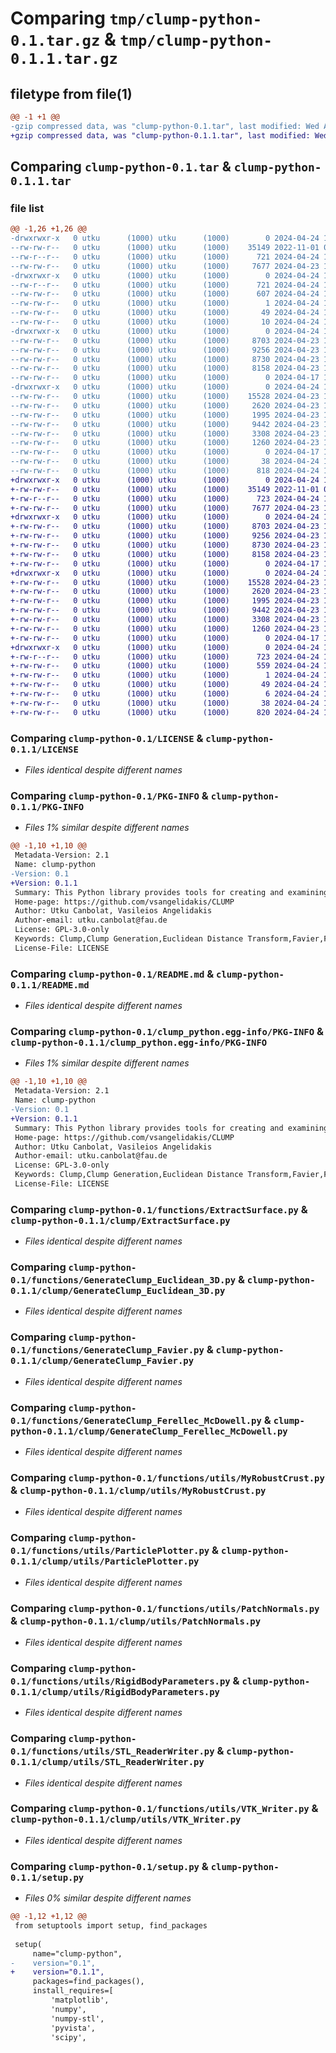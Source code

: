 # Comparing `tmp/clump-python-0.1.tar.gz` & `tmp/clump-python-0.1.1.tar.gz`

## filetype from file(1)

```diff
@@ -1 +1 @@
-gzip compressed data, was "clump-python-0.1.tar", last modified: Wed Apr 24 12:07:56 2024, max compression
+gzip compressed data, was "clump-python-0.1.1.tar", last modified: Wed Apr 24 12:38:57 2024, max compression
```

## Comparing `clump-python-0.1.tar` & `clump-python-0.1.1.tar`

### file list

```diff
@@ -1,26 +1,26 @@
-drwxrwxr-x   0 utku      (1000) utku      (1000)        0 2024-04-24 12:07:56.579815 clump-python-0.1/
--rw-rw-r--   0 utku      (1000) utku      (1000)    35149 2022-11-01 09:30:38.000000 clump-python-0.1/LICENSE
--rw-r--r--   0 utku      (1000) utku      (1000)      721 2024-04-24 12:07:56.579815 clump-python-0.1/PKG-INFO
--rw-rw-r--   0 utku      (1000) utku      (1000)     7677 2024-04-23 16:13:16.000000 clump-python-0.1/README.md
-drwxrwxr-x   0 utku      (1000) utku      (1000)        0 2024-04-24 12:07:56.579815 clump-python-0.1/clump_python.egg-info/
--rw-r--r--   0 utku      (1000) utku      (1000)      721 2024-04-24 12:07:56.000000 clump-python-0.1/clump_python.egg-info/PKG-INFO
--rw-rw-r--   0 utku      (1000) utku      (1000)      607 2024-04-24 12:07:56.000000 clump-python-0.1/clump_python.egg-info/SOURCES.txt
--rw-rw-r--   0 utku      (1000) utku      (1000)        1 2024-04-24 12:07:56.000000 clump-python-0.1/clump_python.egg-info/dependency_links.txt
--rw-rw-r--   0 utku      (1000) utku      (1000)       49 2024-04-24 12:07:56.000000 clump-python-0.1/clump_python.egg-info/requires.txt
--rw-rw-r--   0 utku      (1000) utku      (1000)       10 2024-04-24 12:07:56.000000 clump-python-0.1/clump_python.egg-info/top_level.txt
-drwxrwxr-x   0 utku      (1000) utku      (1000)        0 2024-04-24 12:07:56.579815 clump-python-0.1/functions/
--rw-rw-r--   0 utku      (1000) utku      (1000)     8703 2024-04-23 16:33:08.000000 clump-python-0.1/functions/ExtractSurface.py
--rw-rw-r--   0 utku      (1000) utku      (1000)     9256 2024-04-23 15:06:12.000000 clump-python-0.1/functions/GenerateClump_Euclidean_3D.py
--rw-rw-r--   0 utku      (1000) utku      (1000)     8730 2024-04-23 15:39:48.000000 clump-python-0.1/functions/GenerateClump_Favier.py
--rw-rw-r--   0 utku      (1000) utku      (1000)     8158 2024-04-23 15:39:58.000000 clump-python-0.1/functions/GenerateClump_Ferellec_McDowell.py
--rw-rw-r--   0 utku      (1000) utku      (1000)        0 2024-04-17 12:23:12.000000 clump-python-0.1/functions/__init__.py
-drwxrwxr-x   0 utku      (1000) utku      (1000)        0 2024-04-24 12:07:56.579815 clump-python-0.1/functions/utils/
--rw-rw-r--   0 utku      (1000) utku      (1000)    15528 2024-04-23 12:24:18.000000 clump-python-0.1/functions/utils/MyRobustCrust.py
--rw-rw-r--   0 utku      (1000) utku      (1000)     2620 2024-04-23 14:28:16.000000 clump-python-0.1/functions/utils/ParticlePlotter.py
--rw-rw-r--   0 utku      (1000) utku      (1000)     1995 2024-04-23 16:32:00.000000 clump-python-0.1/functions/utils/PatchNormals.py
--rw-rw-r--   0 utku      (1000) utku      (1000)     9442 2024-04-23 16:28:34.000000 clump-python-0.1/functions/utils/RigidBodyParameters.py
--rw-rw-r--   0 utku      (1000) utku      (1000)     3308 2024-04-23 16:32:44.000000 clump-python-0.1/functions/utils/STL_ReaderWriter.py
--rw-rw-r--   0 utku      (1000) utku      (1000)     1260 2024-04-23 16:32:48.000000 clump-python-0.1/functions/utils/VTK_Writer.py
--rw-rw-r--   0 utku      (1000) utku      (1000)        0 2024-04-17 12:23:12.000000 clump-python-0.1/functions/utils/__init__.py
--rw-rw-r--   0 utku      (1000) utku      (1000)       38 2024-04-24 12:07:56.579815 clump-python-0.1/setup.cfg
--rw-rw-r--   0 utku      (1000) utku      (1000)      818 2024-04-24 11:27:12.000000 clump-python-0.1/setup.py
+drwxrwxr-x   0 utku      (1000) utku      (1000)        0 2024-04-24 12:38:57.130817 clump-python-0.1.1/
+-rw-rw-r--   0 utku      (1000) utku      (1000)    35149 2022-11-01 09:30:38.000000 clump-python-0.1.1/LICENSE
+-rw-r--r--   0 utku      (1000) utku      (1000)      723 2024-04-24 12:38:57.130817 clump-python-0.1.1/PKG-INFO
+-rw-rw-r--   0 utku      (1000) utku      (1000)     7677 2024-04-23 16:13:16.000000 clump-python-0.1.1/README.md
+drwxrwxr-x   0 utku      (1000) utku      (1000)        0 2024-04-24 12:38:57.130817 clump-python-0.1.1/clump/
+-rw-rw-r--   0 utku      (1000) utku      (1000)     8703 2024-04-23 16:33:08.000000 clump-python-0.1.1/clump/ExtractSurface.py
+-rw-rw-r--   0 utku      (1000) utku      (1000)     9256 2024-04-23 15:06:12.000000 clump-python-0.1.1/clump/GenerateClump_Euclidean_3D.py
+-rw-rw-r--   0 utku      (1000) utku      (1000)     8730 2024-04-23 15:39:48.000000 clump-python-0.1.1/clump/GenerateClump_Favier.py
+-rw-rw-r--   0 utku      (1000) utku      (1000)     8158 2024-04-23 15:39:58.000000 clump-python-0.1.1/clump/GenerateClump_Ferellec_McDowell.py
+-rw-rw-r--   0 utku      (1000) utku      (1000)        0 2024-04-17 12:23:12.000000 clump-python-0.1.1/clump/__init__.py
+drwxrwxr-x   0 utku      (1000) utku      (1000)        0 2024-04-24 12:38:57.130817 clump-python-0.1.1/clump/utils/
+-rw-rw-r--   0 utku      (1000) utku      (1000)    15528 2024-04-23 12:24:18.000000 clump-python-0.1.1/clump/utils/MyRobustCrust.py
+-rw-rw-r--   0 utku      (1000) utku      (1000)     2620 2024-04-23 14:28:16.000000 clump-python-0.1.1/clump/utils/ParticlePlotter.py
+-rw-rw-r--   0 utku      (1000) utku      (1000)     1995 2024-04-23 16:32:00.000000 clump-python-0.1.1/clump/utils/PatchNormals.py
+-rw-rw-r--   0 utku      (1000) utku      (1000)     9442 2024-04-23 16:28:34.000000 clump-python-0.1.1/clump/utils/RigidBodyParameters.py
+-rw-rw-r--   0 utku      (1000) utku      (1000)     3308 2024-04-23 16:32:44.000000 clump-python-0.1.1/clump/utils/STL_ReaderWriter.py
+-rw-rw-r--   0 utku      (1000) utku      (1000)     1260 2024-04-23 16:32:48.000000 clump-python-0.1.1/clump/utils/VTK_Writer.py
+-rw-rw-r--   0 utku      (1000) utku      (1000)        0 2024-04-17 12:23:12.000000 clump-python-0.1.1/clump/utils/__init__.py
+drwxrwxr-x   0 utku      (1000) utku      (1000)        0 2024-04-24 12:38:57.130817 clump-python-0.1.1/clump_python.egg-info/
+-rw-r--r--   0 utku      (1000) utku      (1000)      723 2024-04-24 12:38:57.000000 clump-python-0.1.1/clump_python.egg-info/PKG-INFO
+-rw-rw-r--   0 utku      (1000) utku      (1000)      559 2024-04-24 12:38:57.000000 clump-python-0.1.1/clump_python.egg-info/SOURCES.txt
+-rw-rw-r--   0 utku      (1000) utku      (1000)        1 2024-04-24 12:38:57.000000 clump-python-0.1.1/clump_python.egg-info/dependency_links.txt
+-rw-rw-r--   0 utku      (1000) utku      (1000)       49 2024-04-24 12:38:57.000000 clump-python-0.1.1/clump_python.egg-info/requires.txt
+-rw-rw-r--   0 utku      (1000) utku      (1000)        6 2024-04-24 12:38:57.000000 clump-python-0.1.1/clump_python.egg-info/top_level.txt
+-rw-rw-r--   0 utku      (1000) utku      (1000)       38 2024-04-24 12:38:57.130817 clump-python-0.1.1/setup.cfg
+-rw-rw-r--   0 utku      (1000) utku      (1000)      820 2024-04-24 12:38:43.000000 clump-python-0.1.1/setup.py
```

### Comparing `clump-python-0.1/LICENSE` & `clump-python-0.1.1/LICENSE`

 * *Files identical despite different names*

### Comparing `clump-python-0.1/PKG-INFO` & `clump-python-0.1.1/PKG-INFO`

 * *Files 1% similar despite different names*

```diff
@@ -1,10 +1,10 @@
 Metadata-Version: 2.1
 Name: clump-python
-Version: 0.1
+Version: 0.1.1
 Summary: This Python library provides tools for creating and examining clumps using techniques: the Euclidean Distance Transform, Favier, and Ferellec-McDowell. It allows for the efficient generation of clumps and the extraction of their surfaces.
 Home-page: https://github.com/vsangelidakis/CLUMP
 Author: Utku Canbolat, Vasileios Angelidakis
 Author-email: utku.canbolat@fau.de
 License: GPL-3.0-only
 Keywords: Clump,Clump Generation,Euclidean Distance Transform,Favier,Ferellec-McDowell,Surface Extraction
 License-File: LICENSE
```

### Comparing `clump-python-0.1/README.md` & `clump-python-0.1.1/README.md`

 * *Files identical despite different names*

### Comparing `clump-python-0.1/clump_python.egg-info/PKG-INFO` & `clump-python-0.1.1/clump_python.egg-info/PKG-INFO`

 * *Files 1% similar despite different names*

```diff
@@ -1,10 +1,10 @@
 Metadata-Version: 2.1
 Name: clump-python
-Version: 0.1
+Version: 0.1.1
 Summary: This Python library provides tools for creating and examining clumps using techniques: the Euclidean Distance Transform, Favier, and Ferellec-McDowell. It allows for the efficient generation of clumps and the extraction of their surfaces.
 Home-page: https://github.com/vsangelidakis/CLUMP
 Author: Utku Canbolat, Vasileios Angelidakis
 Author-email: utku.canbolat@fau.de
 License: GPL-3.0-only
 Keywords: Clump,Clump Generation,Euclidean Distance Transform,Favier,Ferellec-McDowell,Surface Extraction
 License-File: LICENSE
```

### Comparing `clump-python-0.1/functions/ExtractSurface.py` & `clump-python-0.1.1/clump/ExtractSurface.py`

 * *Files identical despite different names*

### Comparing `clump-python-0.1/functions/GenerateClump_Euclidean_3D.py` & `clump-python-0.1.1/clump/GenerateClump_Euclidean_3D.py`

 * *Files identical despite different names*

### Comparing `clump-python-0.1/functions/GenerateClump_Favier.py` & `clump-python-0.1.1/clump/GenerateClump_Favier.py`

 * *Files identical despite different names*

### Comparing `clump-python-0.1/functions/GenerateClump_Ferellec_McDowell.py` & `clump-python-0.1.1/clump/GenerateClump_Ferellec_McDowell.py`

 * *Files identical despite different names*

### Comparing `clump-python-0.1/functions/utils/MyRobustCrust.py` & `clump-python-0.1.1/clump/utils/MyRobustCrust.py`

 * *Files identical despite different names*

### Comparing `clump-python-0.1/functions/utils/ParticlePlotter.py` & `clump-python-0.1.1/clump/utils/ParticlePlotter.py`

 * *Files identical despite different names*

### Comparing `clump-python-0.1/functions/utils/PatchNormals.py` & `clump-python-0.1.1/clump/utils/PatchNormals.py`

 * *Files identical despite different names*

### Comparing `clump-python-0.1/functions/utils/RigidBodyParameters.py` & `clump-python-0.1.1/clump/utils/RigidBodyParameters.py`

 * *Files identical despite different names*

### Comparing `clump-python-0.1/functions/utils/STL_ReaderWriter.py` & `clump-python-0.1.1/clump/utils/STL_ReaderWriter.py`

 * *Files identical despite different names*

### Comparing `clump-python-0.1/functions/utils/VTK_Writer.py` & `clump-python-0.1.1/clump/utils/VTK_Writer.py`

 * *Files identical despite different names*

### Comparing `clump-python-0.1/setup.py` & `clump-python-0.1.1/setup.py`

 * *Files 0% similar despite different names*

```diff
@@ -1,12 +1,12 @@
 from setuptools import setup, find_packages
 
 setup(
     name="clump-python",
-    version="0.1",
+    version="0.1.1",
     packages=find_packages(),
     install_requires=[
         'matplotlib',
         'numpy',
         'numpy-stl',
         'pyvista',
         'scipy',
```

